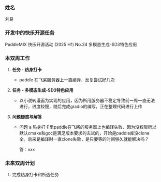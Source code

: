 ### 姓名

刘易

### 开发中的快乐开源任务

PaddleMIX 快乐开源活动 (2025 H1) No.24 多模态生成-SD3特色应用

### 本双周工作

1. **任务 - 热身打卡**
   - paddle 在飞桨服务器上一直编译，反复尝试好几次

2. **任务 - 多模态生成-SD3特色应用**

   - 以小说转漫画为实现的应用，因为所用服务器不稳定导致前一周一直无法进行，进度较慢，随后完成gradio的编写，正在整理代码进行上传

3. **问题疑惑与解答**

   - 问题 a 热身打卡里paddle在飞桨的服务器上也编译失败，因为没权限所以默认cmake和gcc是满足版本要求的去试的，开始是paddle库没clone全，后来是编译时一直clone失败，是只要等的时间够久就能解决吗？

     答：xxx

### 未来双周计划

1. 完成热身打卡和所选任务